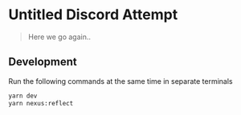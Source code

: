 # Untitled Discord Attempt
> Here we go again..

## Development
Run the following commands at the same time in separate terminals
```bash
yarn dev
yarn nexus:reflect
```
